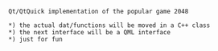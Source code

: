 
	Qt/QtQuick implementation of the popular game 2048
	
	*) the actual dat/functions will be moved in a C++ class
	*) the next interface will be a QML interface
	*) just for fun

